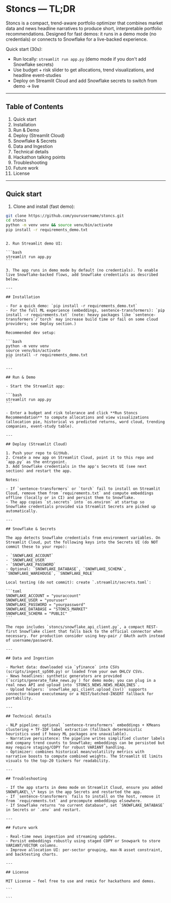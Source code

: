 # Stoncs — TL;DR

Stoncs is a compact, trend-aware portfolio optimizer that combines market data and news headline narratives to produce short, interpretable portfolio recommendations. Designed for fast demos: it runs in a demo mode (no credentials) or connects to Snowflake for a live-backed experience.

Quick start (30s):

- Run locally: `streamlit run app.py` (demo mode if you don't add Snowflake secrets)
- Use budget + risk slider to get allocations, trend visualizations, and headline event-studies
- Deploy on Streamlit Cloud and add Snowflake secrets to switch from demo → live

---

## Table of Contents

1. Quick start
2. Installation
3. Run & Demo
4. Deploy (Streamlit Cloud)
5. Snowflake & Secrets
6. Data and Ingestion
7. Technical details
8. Hackathon talking points
9. Troubleshooting
10. Future work
11. License

---

## Quick start

1. Clone and install (fast demo):

```bash
git clone https://github.com/yourusername/stoncs.git
cd stoncs
python -m venv venv && source venv/bin/activate
pip install -r requirements_demo.txt
```

````

2. Run Streamlit demo UI:

```bash
streamlit run app.py
```

3. The app runs in demo mode by default (no credentials). To enable live Snowflake-backed flows, add Snowflake credentials as described below.

---

## Installation

- For a quick demo: `pip install -r requirements_demo.txt`
- For the full ML experience (embeddings, sentence-transformers): `pip install -r requirements.txt` (note: heavy packages like `sentence-transformers`/`torch` may increase build time or fail on some cloud providers; see Deploy section.)

Recommended dev setup:

```bash
python -m venv venv
source venv/bin/activate
pip install -r requirements_demo.txt
```

---

## Run & Demo

- Start the Streamlit app:

```bash
streamlit run app.py
```

- Enter a budget and risk tolerance and click **Run Stoncs Recommendation** to compute allocations and view visualizations (allocation pie, historical vs predicted returns, word cloud, trending companies, event-study table).

---

## Deploy (Streamlit Cloud)

1. Push your repo to GitHub.
2. Create a new app on Streamlit Cloud, point it to this repo and `app.py` as the entrypoint.
3. Add Snowflake credentials in the app's Secrets UI (see next section) and restart the app.

Notes:

- If `sentence-transformers` or `torch` fail to install on Streamlit Cloud, remove them from `requirements.txt` and compute embeddings offline (locally or in CI) and persist them to Snowflake.
- The app copies `st.secrets` into `os.environ` at startup so Snowflake credentials provided via Streamlit Secrets are picked up automatically.

---

## Snowflake & Secrets

The app detects Snowflake credentials from environment variables. On Streamlit Cloud, put the following keys into the Secrets UI (do NOT commit these to your repo):

- `SNOWFLAKE_ACCOUNT`
- `SNOWFLAKE_USER`
- `SNOWFLAKE_PASSWORD`
- Optional: `SNOWFLAKE_DATABASE`, `SNOWFLAKE_SCHEMA`, `SNOWFLAKE_WAREHOUSE`, `SNOWFLAKE_ROLE`

Local testing (do not commit): create `.streamlit/secrets.toml`:

```toml
SNOWFLAKE_ACCOUNT = "youraccount"
SNOWFLAKE_USER = "youruser"
SNOWFLAKE_PASSWORD = "yourpassword"
SNOWFLAKE_DATABASE = "STONCS_MARKET"
SNOWFLAKE_SCHEMA = "PUBLIC"
```

The repo includes `stoncs/snowflake_api_client.py`, a compact REST-first Snowflake client that falls back to the official connector when necessary. For production consider using key-pair / OAuth auth instead of username/password.

---

## Data and Ingestion

- Market data: downloaded via `yfinance` into CSVs (scripts/ingest_sp500.py) or loaded from your own OHLCV CSVs.
- News headlines: synthetic generators are provided (`scripts/generate_fake_news.py`) for demo mode; you can plug in a real news API and upload into `STONCS_NEWS.NEWS_HEADLINES`.
- Upload helpers: `snowflake_api_client.upload_csv()` supports connector-based executemany or a REST/batched-INSERT fallback for portability.

---

## Technical details

- NLP pipeline: optional `sentence-transformers` embeddings + KMeans clustering + TF-IDF label extraction (fallback deterministic heuristics used if heavy ML packages are unavailable).
- Narrative persistence: the pipeline writes simplified cluster labels and company trend counts to Snowflake; embeddings can be persisted but may require staging/COPY for robust VARIANT handling.
- Optimizer: combines historical mean/volatility metrics with narrative boosts to compute combined weights. The Streamlit UI limits visuals to the top-20 tickers for readability.

---

## Troubleshooting

- If the app starts in demo mode on Streamlit Cloud, ensure you added SNOWFLAKE\_\* keys in the app Secrets and restarted the app.
- If `sentence-transformers` fails to install on the host, remove it from `requirements.txt` and precompute embeddings elsewhere.
- If Snowflake returns "no current database", set `SNOWFLAKE_DATABASE` in Secrets or `.env` and restart.

---

## Future work

- Real-time news ingestion and streaming updates.
- Persist embeddings robustly using staged COPY or Snowpark to store VARIANT/VECTOR columns.
- Improve allocation UI: per-sector grouping, max-N asset constraint, and backtesting charts.

---

## License

MIT License — feel free to use and remix for hackathons and demos.

```

```
````
